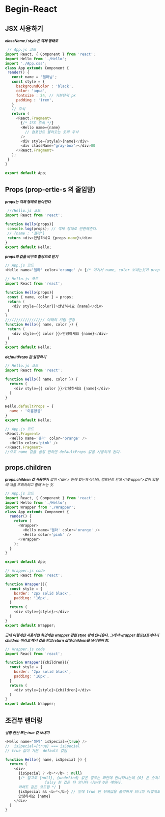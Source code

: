 # Begin-React
<small><i><b></b></i></small>
## JSX 사용하기
<small><i><b>className / style은 객체 형태로</b></i></small>
 ```js
  // App.js 코드
import React, { Component } from 'react';
import Hello from './Hello';
import './App.css';
class App extends Component {
  render() {
    const name = '젤라님';
    const style = {
      backgroundColor : 'black',
      color: 'aqua',
      fontsize : 24, // 기본단위 px
      padding : '1rem',
    }
    // 주석
    return (
      <React.Fragment>
        {/* JSX 주석 */}
        <Hello name={name}
          // 컴포넌트 불러오는 곳의 주석
        />
        <div style={style}>{name}</div>
        <div className="gray-box"></div>00
      </React.Fragment>
    );
  }
}

export default App;
```

## Props (prop-ertie-s 의 줄임말)
<small><i><b>props는 객체 형태로 받아진다</b></i></small>
 ```js
  ///Hello.js 코드
import React from 'react';

function Hello(props){
  console.log(props); // 객체 형태로 반환해준다.
  // {name : '젤라'}
  return <div>안녕하세요 {props.name}</div>
}
export default Hello;
 ```
<small><i><b>props의 값을 비구조 할당으로 받기</b></i></small>
 ```js
 // App.js 코드
 <Hello name='젤라' color='orange' /> {/* 여기서 name, color 보내는것이 props의 값이 되는것이다. */}

 // Hello.js 코드
import React from 'react';

function Hello(props){
  const { name, color } = props;
  return (
    <div style={{color}}>안녕하세요 {name}</div>
  )
}
////////////////// 아래의 처럼 변경
function Hello({ name, color }) {
  return (
    <div style={{ color }}>안녕하세요 {name}</div>
  )
}
export default Hello;
 ```
<small><i><b>defaultProps 값 설정하기</b></i></small>
```js
// Hello.js 코드
import React from 'react';

function Hello({ name, color }) {
  return (
    <div style={{ color }}>안녕하세요 {name}</div>
  )
}

Hello.defaultProps = {
  name : '이름없음'
}
export default Hello;

// App.js 코드
<React.Fragment>
  <Hello name='젤라' color='orange' />
  <Hello color='pink' />
</React.Fragment>
//으로 name 값을 설정 안하면 defaultProps 값을 사용하게 된다.
```
## props.children
<small><i><b>props.children 값 사용하기</b></i></small>
<small><i>값이 <'div'> 안에 있는게 아니라, 컴포넌트 안에 <'Wrapper'>값이 있을때 걔를 조회하려고 할때 쓰는 것.</i></small>
```js
// App.js 코드
import React, { Component } from 'react';
import Hello from './Hello';
import Wrapper from './Wrapper';
class App extends Component {
  render() {
    return (
      <Wrapper>
        <Hello name='젤라' color='orange' />
        <Hello color='pink' />
      </Wrapper>
    );
  }
}

export default App;

// Wrapper.js code
import React from 'react';

function Wrapper(){
  const style = {
    border: '2px solid black',
    padding: '16px',
  }
  return (
    <div style={style}></div>
  )
}
export default Wrapper;
```
<small><i><b>근데 이렇게만 사용하면 화면에는 wrapper 관련 style 밖에 안나온다. 그래서 wrapper 컴포넌트에다가
children 이라고 해서 값을 받고 return 값에 children을 넣어줘야 함.</b></i></small>
```js
// Wrapper.js code
import React from 'react';

function Wrapper({children}){
  const style = {
    border: '2px solid black',
    padding: '16px',
  }
  return (
    <div style={style}>{children}</div>
  )
}
export default Wrapper;
```
## 조건부 랜더링
<small><i><b>삼항 연산 또는 true 값 보내기</b></i></small>
```js
<Hello name='젤라' isSpecial={true} />
//  isSpecial={true} === isSpecial
// true 값이 기본  default 값임

function Hello({ name, isSpecial }) {
  return (
    <div>
      {isSpecial ? <b>*</b> : null} 
      {/* 참고로 {null}, {undefind} 값은 경우는 화면에 안나타나는데 {0} 은 숫자가 나타남.
                  falsy 한 값은 다 안나타 나는데 0은 예외다.
      아래도 같은 코드임 */ }
      {isSpecial && <b>*</b>} // 앞에 true 면 뒤에값을 출력하게 되니까 이렇게도 사용
      안녕하세요 {name}
    </div>
  )
}
```
